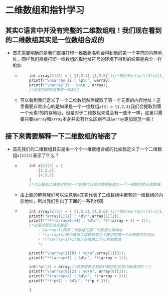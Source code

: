# 二维数组和指针学习

## 其实C语言中并没有完整的二维数组啦！我们现在看到的二维数组其实是一位数组合成的

- 首先需要明确的是我们直接打印一维数组名称会得到他的第一个字符的内存地址，同样我们直接打印一维数组的取地址符号的环境下得到的结果是完全一样的如

  - ```C
        int array[2][3] = { {1,2,3},{4,5,6} };/*等价于array[][3]={{1,2,3},{4,5,6}} */
        printf("\n&array is : %p\n", &array);
        printf("\narray is : %p\n", array);
        /*这里打印的结果是一样的*/
    ```

  - 可以看到我们定义了一个二维数组然后提取了第一个元素的内存地址！这里需要非常小心的是如果是一个一维数组`a[3] = {1,2,3}`我们会提取到第一个元素1的内存地址，但是对于二维数组来说会有一些不一样，这里只需要只要`&array`和`array`本身并没有什么区别不过`&array`更加规范一些！

## 接下来需要解释一下二维数组的秘密了

- 首先我们的二维数组其实是由一个个一维数组合成的比如我定义了一个二维数组`a[2][3]`表示了什么？
  
  - ```C
        int a[2][3] = {
            {1,2,3},
            {4,5,6}
        }
        /*可以看到二维数组的前一个容量可以狭义的理解成为一个一维数组的元素数量，那么对于前面的a[2]来说就有两个数组元素存在在里面，于是我们的a就是第一个数组元素的地址，而我们的第二个容量其实代表了嵌套在里面的数组的大小*/
    ```

  - 由上面的解释我们可以注意到a其实代表了二维数组中嵌套的一维数组的内存地址，所以我们引出了下面的一系列代码

  - ```C
        int array[2][3] = { {1,2,3},{4,5,6} };/*等价于array[][3]={{1,2,3},{4,5,6}} */
        printf("array[1][1] : %d\n",array[1][1]);
        printf("*(*(array+1)+1) : %d\n", *(*(array + 1) + 1));
        /*这里的意思其实就是:
            - (array+1)表示二维数组的第二个数组内存地址
            - *(array+1)表示取出二维数组第二个数组的第一个元素的内存地址
            - *(*(array+1)+1)表示获取第二个元素的数值
            */

        printf("\narray[1][0] : %d\n",array[1][0]);
        printf("**(array+1) : %d\n", **(array + 1));

        int(*p)[3] = array;/*这里需要注意指针数组在这里也是通用的！*/
        printf("\narray[0][2] : %d\n", array[0][2]);
        printf("*(*array+2) : %d\n", *(*array + 2));
        printf("*(*p+2) : %d\n", *(*p + 2));

        }
    ```